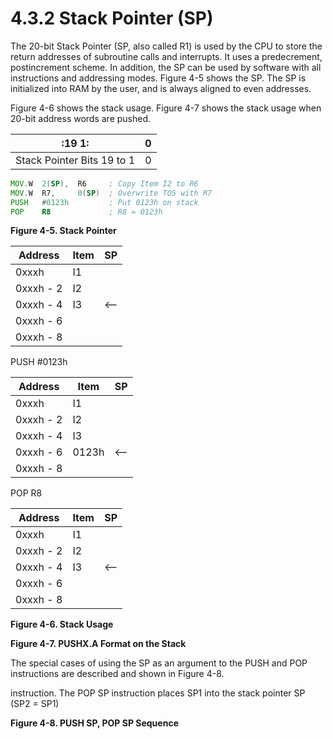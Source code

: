 # 4.3.2 Stack Pointer (SP)

The 20-bit Stack Pointer (SP, also called R1) is used by the CPU to store the return addresses of subroutine calls
and interrupts. It uses a predecrement, postincrement scheme. In addition, the SP can be used by software with all
instructions and addressing modes. Figure 4-5 shows the SP. The SP is initialized into RAM by the user, and is
always aligned to even addresses.

Figure 4-6 shows the stack usage. Figure 4-7 shows the stack usage when 20-bit address words are pushed.

| :19                                                                                                                                                          1:   |  0  |
| ----------------------------------------------------------------------------------------------------------------------------------------------------------------- | --- |
|                                                                           Stack Pointer Bits 19 to 1                                                              |  0  |

```asm
MOV.W  2(SP),  R6     ; Copy Item I2 to R6
MOV.W  R7,     0(SP)  ; Overwrite TOS with R7
PUSH   #0123h         ; Put 0123h on stack
POP    R8             ; R8 = 0123h
```

**Figure 4-5. Stack Pointer**

| Address   | Item | SP  |
| --------- | ---- | --- |
| 0xxxh     | I1   |     |
| 0xxxh - 2 | I2   |     |
| 0xxxh - 4 | I3   | <-- |
| 0xxxh - 6 |      |     |
| 0xxxh - 8 |      |     |

PUSH #0123h

| Address   | Item  | SP  |
| --------- | ----- | --- |
| 0xxxh     | I1    |     |
| 0xxxh - 2 | I2    |     |
| 0xxxh - 4 | I3    |     |
| 0xxxh - 6 | 0123h | <-- |
| 0xxxh - 8 |       |     |

POP R8

| Address   | Item | SP  |
| --------- | ---- | --- |
| 0xxxh     | I1   |     |
| 0xxxh - 2 | I2   |     |
| 0xxxh - 4 | I3   | <-- |
| 0xxxh - 6 |      |     |
| 0xxxh - 8 |      |     |

**Figure 4-6. Stack Usage**

**Figure 4-7. PUSHX.A Format on the Stack**

The special cases of using the SP as an argument to the PUSH and POP instructions are described and shown in Figure 4-8.

instruction. The POP SP instruction places SP1 into the stack pointer SP (SP2 = SP1)

**Figure 4-8. PUSH SP, POP SP Sequence**
